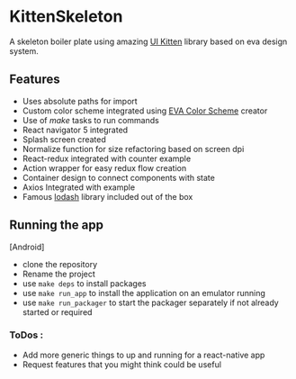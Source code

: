 # KittenSkeleton

A skeleton boiler plate using amazing [UI Kitten](https://github.com/akveo/react-native-ui-kitten) library based on eva design system.

## Features
- Uses absolute paths for import
- Custom color scheme integrated using [EVA Color Scheme](https://colors.eva.design/) creator
- Use of *make* tasks to run commands
- React navigator 5 integrated
- Splash screen created
- Normalize function for size refactoring based on screen dpi
- React-redux integrated with counter example
- Action wrapper for easy redux flow creation
- Container design to connect components with state
- Axios Integrated with example
- Famous [lodash](https://github.com/lodash/lodash) library included out of the box


## Running the app
[Android]
- clone the repository
- Rename the project
- use `make deps` to install packages
- use `make run_app` to install the application on an emulator running
- use `make run_packager` to start the packager separately if not already started or required 


### ToDos : 

- Add more generic things to up and running for a react-native app
- Request features that you might think could be useful
